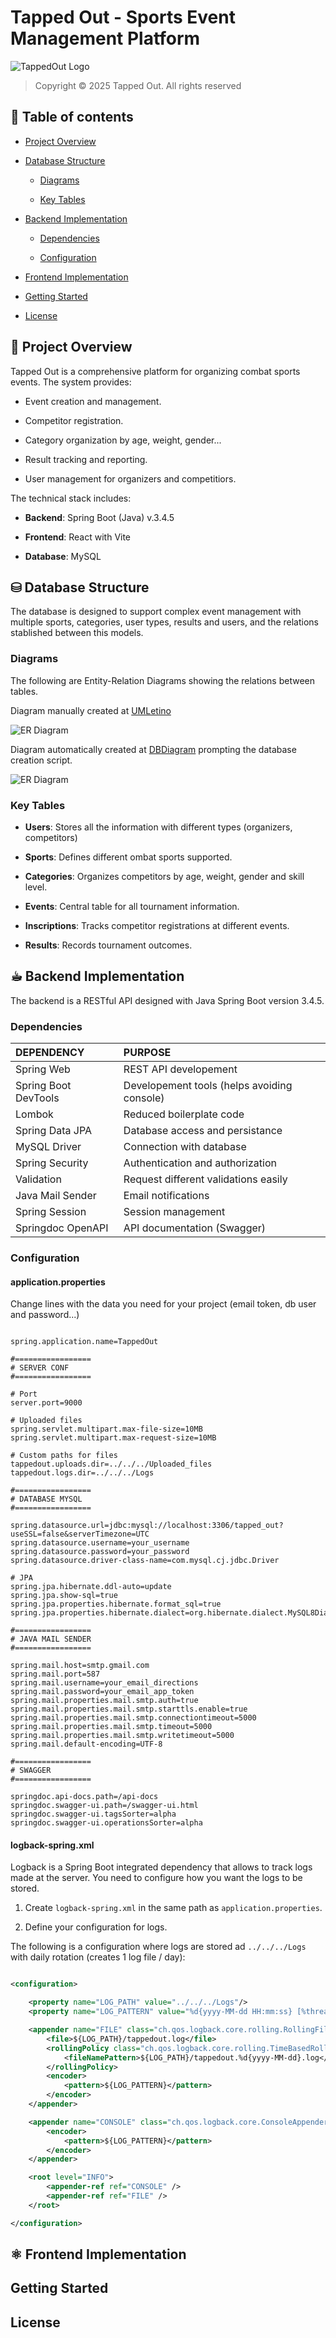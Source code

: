 # Tapped Out - Sports Event Management Platform

![TappedOut Logo](TappedOut_Full-logo.png)

> Copyright © 2025 Tapped Out. All rights reserved

## 📕 Table of contents

- [Project Overview](#🔎-project-overview)

- [Database Structure](#⛁-database-structure)

    - [Diagrams](#diagrams)

    - [Key Tables](#key-tables)

- [Backend Implementation](#☕︎-backend-implementation)

    - [Dependencies](#dependencies)

    - [Configuration](#configuration)

- [Frontend Implementation](#⚛-frontend-implementation)

- [Getting Started](#getting-started)

- [License](#license)

## 🔎 Project Overview

Tapped Out is a comprehensive platform for organizing combat sports events. The system provides:

- Event creation and management.

- Competitor registration.

- Category organization by age, weight, gender...

- Result tracking and reporting.

- User management for organizers and competitiors.

The technical stack includes:

- **Backend**: Spring Boot (Java) v.3.4.5

- **Frontend**: React with Vite

- **Database**: MySQL

## ⛁ Database Structure

The database is designed to support complex event management with multiple sports, categories, user types, results and users, and the relations stablished between this models.

### Diagrams

The following are Entity-Relation Diagrams showing the relations between tables.

Diagram manually created at [UMLetino](https://www.umletino.com/umletino.html)

![ER Diagram](Diagrams/TappedOut_ER-Diagram-01.png)

Diagram automatically created at [DBDiagram](https://dbdiagram.io/home) prompting the database creation script.

![ER Diagram](Diagrams/TappedOut_ER-Diagram.png)

### Key Tables

- **Users**: Stores all the information with different types (organizers, competitors)

- **Sports**: Defines different ombat sports supported.

- **Categories**: Organizes competitors by age, weight, gender and skill level.

- **Events**: Central table for all tournament information.

- **Inscriptions**: Tracks competitor registrations at different events.

- **Results**: Records tournament outcomes.

## ☕︎ Backend Implementation

The backend is a RESTful API designed with Java Spring Boot version 3.4.5.

### Dependencies

| DEPENDENCY | PURPOSE |
| :--- | :--- |
| Spring Web | REST API developement |
| Spring Boot DevTools | Developement tools (helps avoiding console) |
| Lombok | Reduced boilerplate code |
| Spring Data JPA | Database access and persistance |
| MySQL Driver | Connection with database |
| Spring Security | Authentication and authorization |
| Validation | Request different validations easily |
| Java Mail Sender | Email notifications |
| Spring Session | Session management |
| Springdoc OpenAPI | API documentation (Swagger) |

### Configuration

#### application.properties

Change lines with the data you need for your project (email token, db user and password...)

```properties

spring.application.name=TappedOut

#=================
# SERVER CONF 
#=================

# Port
server.port=9000

# Uploaded files
spring.servlet.multipart.max-file-size=10MB
spring.servlet.multipart.max-request-size=10MB

# Custom paths for files
tappedout.uploads.dir=../../../Uploaded_files
tappedout.logs.dir=../../../Logs

#=================
# DATABASE MYSQL
#=================

spring.datasource.url=jdbc:mysql://localhost:3306/tapped_out?useSSL=false&serverTimezone=UTC
spring.datasource.username=your_username
spring.datasource.password=your_password
spring.datasource.driver-class-name=com.mysql.cj.jdbc.Driver

# JPA
spring.jpa.hibernate.ddl-auto=update
spring.jpa.show-sql=true
spring.jpa.properties.hibernate.format_sql=true
spring.jpa.properties.hibernate.dialect=org.hibernate.dialect.MySQL8Dialect

#=================
# JAVA MAIL SENDER
#=================

spring.mail.host=smtp.gmail.com
spring.mail.port=587
spring.mail.username=your_email_directions
spring.mail.password=your_email_app_token
spring.mail.properties.mail.smtp.auth=true
spring.mail.properties.mail.smtp.starttls.enable=true
spring.mail.properties.mail.smtp.connectiontimeout=5000
spring.mail.properties.mail.smtp.timeout=5000
spring.mail.properties.mail.smtp.writetimeout=5000
spring.mail.default-encoding=UTF-8

#=================
# SWAGGER
#=================

springdoc.api-docs.path=/api-docs
springdoc.swagger-ui.path=/swagger-ui.html
springdoc.swagger-ui.tagsSorter=alpha
springdoc.swagger-ui.operationsSorter=alpha

```

#### logback-spring.xml

Logback is a Spring Boot integrated dependency that allows to track logs made at the server. You need to configure how you want the logs to be stored.

1. Create `logback-spring.xml` in the same path as `application.properties`.

2. Define your configuration for logs.

The following is a configuration where logs are stored ad `../../../Logs` with daily rotation (creates 1 log file / day):

```xml

<configuration>

    <property name="LOG_PATH" value="../../../Logs"/>
    <property name="LOG_PATTERN" value="%d{yyyy-MM-dd HH:mm:ss} [%thread] %-5level %logger{36} - %msg%n"/>

    <appender name="FILE" class="ch.qos.logback.core.rolling.RollingFileAppender">
        <file>${LOG_PATH}/tappedout.log</file>
        <rollingPolicy class="ch.qos.logback.core.rolling.TimeBasedRollingPolicy">
            <fileNamePattern>${LOG_PATH}/tappedout.%d{yyyy-MM-dd}.log</fileNamePattern>
        </rollingPolicy>
        <encoder>
            <pattern>${LOG_PATTERN}</pattern>
        </encoder>
    </appender>

    <appender name="CONSOLE" class="ch.qos.logback.core.ConsoleAppender">
        <encoder>
            <pattern>${LOG_PATTERN}</pattern>
        </encoder>
    </appender>

    <root level="INFO">
        <appender-ref ref="CONSOLE" />
        <appender-ref ref="FILE" />
    </root>

</configuration>

```

## ⚛ Frontend Implementation

## Getting Started

## License